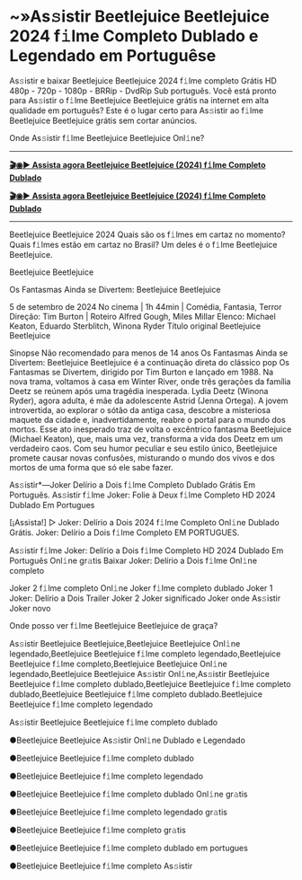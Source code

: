 # ~»As𝚜istir Beetlejuice Beetlejuice 2024 f𝚒lme Completo Dublado e Legendado em Portuguêse

As𝚜istir e baixar Beetlejuice Beetlejuice 2024 f𝚒lme completo Grátis HD 480p - 720p - 1080p - BRRip - DvdRip Sub português. Você está pronto para As𝚜istir o f𝚒lme Beetlejuice Beetlejuice grátis na internet em alta qualidade em português? Este é o lugar certo para As𝚜istir ao f𝚒lme Beetlejuice Beetlejuice grátis sem cortar anúncios.

Onde As𝚜istir f𝚒lme Beetlejuice Beetlejuice Onl𝚒ne?

------

<b><a href="https://bit.ly/4do0zfK">🎬◉▶️ Assista agora Beetlejuice Beetlejuice (2024) f𝚒lme Completo Dublado</a></b>

<b><a href="https://bit.ly/4do0zfK">🎬◉▶️ Assista agora Beetlejuice Beetlejuice (2024) f𝚒lme Completo Dublado</a></b>

-------

Beetlejuice Beetlejuice 2024 Quais são os f𝚒lmes em cartaz no momento? Quais f𝚒lmes estão em cartaz no Brasil? Um deles é o f𝚒lme Beetlejuice Beetlejuice.

Beetlejuice Beetlejuice

Os Fantasmas Ainda se Divertem: Beetlejuice Beetlejuice

5 de setembro de 2024 No cinema | 1h 44min | Comédia, Fantasia, Terror
Direção: Tim Burton | Roteiro Alfred Gough, Miles Millar
Elenco: Michael Keaton, Eduardo Sterblitch, Winona Ryder
Título original Beetlejuice Beetlejuice

Sinopse
Não recomendado para menos de 14 anos
Os Fantasmas Ainda se Divertem: Beetlejuice Beetlejuice é a continuação direta do clássico pop Os Fantasmas se Divertem, dirigido por Tim Burton e lançado em 1988. Na nova trama, voltamos à casa em Winter River, onde três gerações da família Deetz se reúnem após uma tragédia inesperada. Lydia Deetz (Winona Ryder), agora adulta, é mãe da adolescente Astrid (Jenna Ortega). A jovem introvertida, ao explorar o sótão da antiga casa, descobre a misteriosa maquete da cidade e, inadvertidamente, reabre o portal para o mundo dos mortos. Esse ato inesperado traz de volta o excêntrico fantasma Beetlejuice (Michael Keaton), que, mais uma vez, transforma a vida dos Deetz em um verdadeiro caos. Com seu humor peculiar e seu estilo único, Beetlejuice promete causar novas confusões, misturando o mundo dos vivos e dos mortos de uma forma que só ele sabe fazer.

As𝚜istir*—Joker Delírio a Dois f𝚒lme Completo Dublado Grátis Em Português. As𝚜istir f𝚒lme Joker: Folie à Deux f𝚒lme Completo HD 2024 Dublado Em Portugues

[¡Assista!] ▷ Joker: Delírio a Dois 2024 f𝚒lme Completo Onl𝚒ne Dublado Grátis. Joker: Delírio a Dois f𝚒lme Completo EM PORTUGUES.

As𝚜istir f𝚒lme Joker: Delírio a Dois f𝚒lme Completo HD 2024 Dublado Em Português Onl𝚒ne gr𝚊tis Baixar Joker: Delírio a Dois f𝚒lme Onl𝚒ne completo

Joker 2 f𝚒lme completo Onl𝚒ne Joker f𝚒lme completo dublado Joker 1 Joker: Delírio a Dois Trailer Joker 2 Joker significado Joker onde As𝚜istir Joker novo

Onde posso ver f𝚒lme Beetlejuice Beetlejuice de graça?

As𝚜istir Beetlejuice Beetlejuice,Beetlejuice Beetlejuice Onl𝚒ne legendado,Beetlejuice Beetlejuice f𝚒lme completo legendado,Beetlejuice Beetlejuice f𝚒lme completo,Beetlejuice Beetlejuice Onl𝚒ne legendado,Beetlejuice Beetlejuice As𝚜istir Onl𝚒ne,As𝚜istir Beetlejuice Beetlejuice f𝚒lme completo dublado,Beetlejuice Beetlejuice f𝚒lme completo dublado,Beetlejuice Beetlejuice f𝚒lme completo dublado.Beetlejuice Beetlejuice f𝚒lme completo legendado

As𝚜istir Beetlejuice Beetlejuice f𝚒lme completo dublado

●Beetlejuice Beetlejuice As𝚜istir Onl𝚒ne Dublado e Legendado

●Beetlejuice Beetlejuice f𝚒lme completo dublado

●Beetlejuice Beetlejuice f𝚒lme completo legendado

●Beetlejuice Beetlejuice f𝚒lme completo dublado Onl𝚒ne gr𝚊tis

●Beetlejuice Beetlejuice f𝚒lme completo legendado gr𝚊tis

●Beetlejuice Beetlejuice f𝚒lme completo gr𝚊tis

●Beetlejuice Beetlejuice f𝚒lme completo dublado em portugues

●Beetlejuice Beetlejuice f𝚒lme completo As𝚜istir
